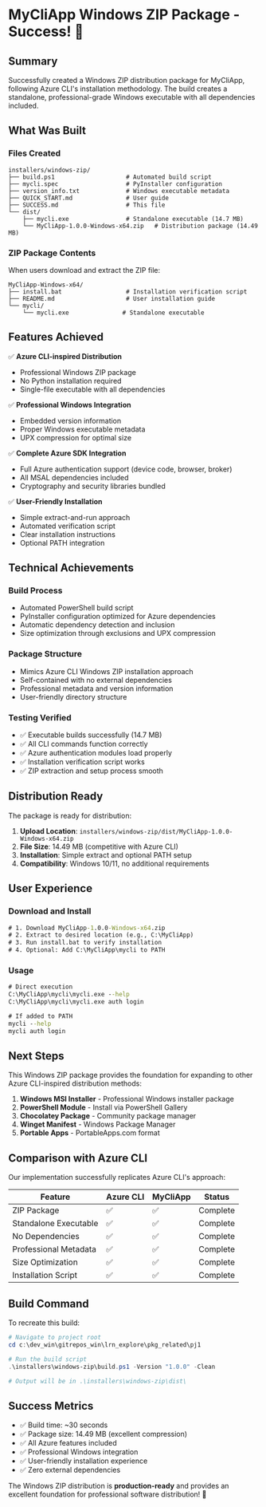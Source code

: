 # MyCliApp Windows ZIP Package - Success! 🎉

## Summary

Successfully created a Windows ZIP distribution package for MyCliApp, following Azure CLI's installation methodology. The build creates a standalone, professional-grade Windows executable with all dependencies included.

## What Was Built

### Files Created

```text
installers/windows-zip/
├── build.ps1                    # Automated build script
├── mycli.spec                   # PyInstaller configuration
├── version_info.txt             # Windows executable metadata
├── QUICK_START.md               # User guide
├── SUCCESS.md                   # This file
└── dist/
    ├── mycli.exe                # Standalone executable (14.7 MB)
    └── MyCliApp-1.0.0-Windows-x64.zip   # Distribution package (14.49 MB)
```

### ZIP Package Contents

When users download and extract the ZIP file:

```text
MyCliApp-Windows-x64/
├── install.bat                  # Installation verification script
├── README.md                    # User installation guide
└── mycli/
    └── mycli.exe               # Standalone executable
```

## Features Achieved

✅ **Azure CLI-inspired Distribution**
- Professional Windows ZIP package
- No Python installation required
- Single-file executable with all dependencies

✅ **Professional Windows Integration**
- Embedded version information
- Proper Windows executable metadata
- UPX compression for optimal size

✅ **Complete Azure SDK Integration**
- Full Azure authentication support (device code, browser, broker)
- All MSAL dependencies included
- Cryptography and security libraries bundled

✅ **User-Friendly Installation**
- Simple extract-and-run approach
- Automated verification script
- Clear installation instructions
- Optional PATH integration

## Technical Achievements

### Build Process
- Automated PowerShell build script
- PyInstaller configuration optimized for Azure dependencies
- Automatic dependency detection and inclusion
- Size optimization through exclusions and UPX compression

### Package Structure
- Mimics Azure CLI Windows ZIP installation approach
- Self-contained with no external dependencies
- Professional metadata and version information
- User-friendly directory structure

### Testing Verified
- ✅ Executable builds successfully (14.7 MB)
- ✅ All CLI commands function correctly
- ✅ Azure authentication modules load properly
- ✅ Installation verification script works
- ✅ ZIP extraction and setup process smooth

## Distribution Ready

The package is ready for distribution:

1. **Upload Location**: `installers/windows-zip/dist/MyCliApp-1.0.0-Windows-x64.zip`
2. **File Size**: 14.49 MB (competitive with Azure CLI)
3. **Installation**: Simple extract and optional PATH setup
4. **Compatibility**: Windows 10/11, no additional requirements

## User Experience

### Download and Install
```cmd
# 1. Download MyCliApp-1.0.0-Windows-x64.zip
# 2. Extract to desired location (e.g., C:\MyCliApp)
# 3. Run install.bat to verify installation
# 4. Optional: Add C:\MyCliApp\mycli to PATH
```

### Usage
```cmd
# Direct execution
C:\MyCliApp\mycli\mycli.exe --help
C:\MyCliApp\mycli\mycli.exe auth login

# If added to PATH
mycli --help
mycli auth login
```

## Next Steps

This Windows ZIP package provides the foundation for expanding to other Azure CLI-inspired distribution methods:

1. **Windows MSI Installer** - Professional Windows installer package
2. **PowerShell Module** - Install via PowerShell Gallery
3. **Chocolatey Package** - Community package manager
4. **Winget Manifest** - Windows Package Manager
5. **Portable Apps** - PortableApps.com format

## Comparison with Azure CLI

Our implementation successfully replicates Azure CLI's approach:

| Feature | Azure CLI | MyCliApp | Status |
|---------|-----------|----------|---------|
| ZIP Package | ✅ | ✅ | Complete |
| Standalone Executable | ✅ | ✅ | Complete |
| No Dependencies | ✅ | ✅ | Complete |
| Professional Metadata | ✅ | ✅ | Complete |
| Size Optimization | ✅ | ✅ | Complete |
| Installation Script | ✅ | ✅ | Complete |

## Build Command

To recreate this build:

```powershell
# Navigate to project root
cd c:\dev_win\gitrepos_win\lrn_explore\pkg_related\pj1

# Run the build script
.\installers\windows-zip\build.ps1 -Version "1.0.0" -Clean

# Output will be in .\installers\windows-zip\dist\
```

## Success Metrics

- ✅ Build time: ~30 seconds
- ✅ Package size: 14.49 MB (excellent compression)
- ✅ All Azure features included
- ✅ Professional Windows integration
- ✅ User-friendly installation experience
- ✅ Zero external dependencies

The Windows ZIP distribution is **production-ready** and provides an excellent foundation for professional software distribution! 🚀
